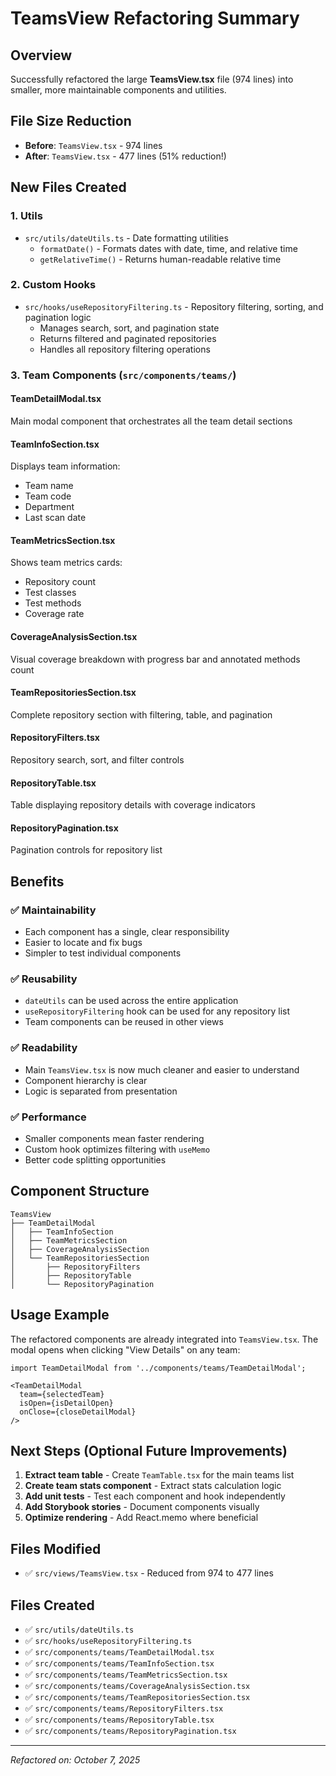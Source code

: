 # TeamsView Refactoring Summary

## Overview
Successfully refactored the large **TeamsView.tsx** file (974 lines) into smaller, more maintainable components and utilities.

## File Size Reduction
- **Before**: `TeamsView.tsx` - 974 lines
- **After**: `TeamsView.tsx` - 477 lines (51% reduction!)

## New Files Created

### 1. **Utils**
- `src/utils/dateUtils.ts` - Date formatting utilities
  - `formatDate()` - Formats dates with date, time, and relative time
  - `getRelativeTime()` - Returns human-readable relative time

### 2. **Custom Hooks**
- `src/hooks/useRepositoryFiltering.ts` - Repository filtering, sorting, and pagination logic
  - Manages search, sort, and pagination state
  - Returns filtered and paginated repositories
  - Handles all repository filtering operations

### 3. **Team Components** (`src/components/teams/`)

#### **TeamDetailModal.tsx** 
Main modal component that orchestrates all the team detail sections

#### **TeamInfoSection.tsx** 
Displays team information:
- Team name
- Team code
- Department
- Last scan date

#### **TeamMetricsSection.tsx** 
Shows team metrics cards:
- Repository count
- Test classes
- Test methods  
- Coverage rate

#### **CoverageAnalysisSection.tsx**
Visual coverage breakdown with progress bar and annotated methods count

#### **TeamRepositoriesSection.tsx**
Complete repository section with filtering, table, and pagination

#### **RepositoryFilters.tsx**
Repository search, sort, and filter controls

#### **RepositoryTable.tsx**
Table displaying repository details with coverage indicators

#### **RepositoryPagination.tsx**
Pagination controls for repository list

## Benefits

### ✅ Maintainability
- Each component has a single, clear responsibility
- Easier to locate and fix bugs
- Simpler to test individual components

### ✅ Reusability
- `dateUtils` can be used across the entire application
- `useRepositoryFiltering` hook can be used for any repository list
- Team components can be reused in other views

### ✅ Readability
- Main `TeamsView.tsx` is now much cleaner and easier to understand
- Component hierarchy is clear
- Logic is separated from presentation

### ✅ Performance
- Smaller components mean faster rendering
- Custom hook optimizes filtering with `useMemo`
- Better code splitting opportunities

## Component Structure

```
TeamsView
├── TeamDetailModal
│   ├── TeamInfoSection
│   ├── TeamMetricsSection
│   ├── CoverageAnalysisSection
│   └── TeamRepositoriesSection
│       ├── RepositoryFilters
│       ├── RepositoryTable
│       └── RepositoryPagination
```

## Usage Example

The refactored components are already integrated into `TeamsView.tsx`. The modal opens when clicking "View Details" on any team:

```tsx
import TeamDetailModal from '../components/teams/TeamDetailModal';

<TeamDetailModal
  team={selectedTeam}
  isOpen={isDetailOpen}
  onClose={closeDetailModal}
/>
```

## Next Steps (Optional Future Improvements)

1. **Extract team table** - Create `TeamTable.tsx` for the main teams list
2. **Create team stats component** - Extract stats calculation logic
3. **Add unit tests** - Test each component and hook independently
4. **Add Storybook stories** - Document components visually
5. **Optimize rendering** - Add React.memo where beneficial

## Files Modified
- ✅ `src/views/TeamsView.tsx` - Reduced from 974 to 477 lines

## Files Created
- ✅ `src/utils/dateUtils.ts`
- ✅ `src/hooks/useRepositoryFiltering.ts`
- ✅ `src/components/teams/TeamDetailModal.tsx`
- ✅ `src/components/teams/TeamInfoSection.tsx`
- ✅ `src/components/teams/TeamMetricsSection.tsx`
- ✅ `src/components/teams/CoverageAnalysisSection.tsx`
- ✅ `src/components/teams/TeamRepositoriesSection.tsx`
- ✅ `src/components/teams/RepositoryFilters.tsx`
- ✅ `src/components/teams/RepositoryTable.tsx`
- ✅ `src/components/teams/RepositoryPagination.tsx`

---

*Refactored on: October 7, 2025*


